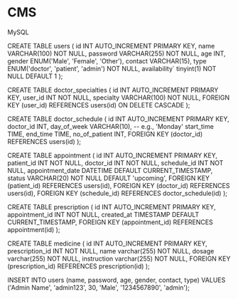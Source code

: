 # CMS

MySQL

CREATE TABLE users (
    id INT AUTO_INCREMENT PRIMARY KEY,
    name VARCHAR(100) NOT NULL,
    password VARCHAR(255) NOT NULL,
    age INT,
    gender ENUM('Male', 'Female', 'Other'),
    contact VARCHAR(15),
    type ENUM('doctor', 'patient', 'admin') NOT NULL,
    availability` tinyint(1) NOT NULL DEFAULT 1
);

CREATE TABLE doctor_specialties (
    id INT AUTO_INCREMENT PRIMARY KEY,
    user_id INT NOT NULL,
    specialty VARCHAR(100) NOT NULL,
    FOREIGN KEY (user_id) REFERENCES users(id) ON DELETE CASCADE
);

CREATE TABLE doctor_schedule (
    id INT AUTO_INCREMENT PRIMARY KEY,
    doctor_id INT,
    day_of_week VARCHAR(10),   -- e.g., 'Monday'
    start_time TIME,
    end_time TIME,
    no_of_patient INT,
    FOREIGN KEY (doctor_id) REFERENCES users(id)
);

CREATE TABLE appointment (
    id INT AUTO_INCREMENT PRIMARY KEY, 
    patient_id INT NOT NULL, 
    doctor_id INT NOT NULL, 
    schedule_id INT NOT NULL, 
    appointment_date DATETIME DEFAULT CURRENT_TIMESTAMP, 
    status VARCHAR(20) NOT NULL DEFAULT 'upcoming', 
    FOREIGN KEY (patient_id) REFERENCES users(id), 
    FOREIGN KEY (doctor_id) REFERENCES users(id), 
    FOREIGN KEY (schedule_id) REFERENCES doctor_schedule(id) 
);

CREATE TABLE prescription (
    id INT AUTO_INCREMENT PRIMARY KEY,
    appointment_id INT NOT NULL,
    created_at TIMESTAMP DEFAULT CURRENT_TIMESTAMP,
    FOREIGN KEY (appointment_id) REFERENCES appointment(id)
);

CREATE TABLE medicine (
    id INT AUTO_INCREMENT PRIMARY KEY,
    prescription_id INT NOT NULL,
    name varchar(255) NOT NULL,
    dosage varchar(255) NOT NULL,
    instruction varchar(255) NOT NULL,
    FOREIGN KEY (prescription_id) REFERENCES prescription(id)
);

INSERT INTO users (name, password, age, gender, contact, type)
VALUES ('Admin Name', 'admin123', 30, 'Male', '1234567890', 'admin');
